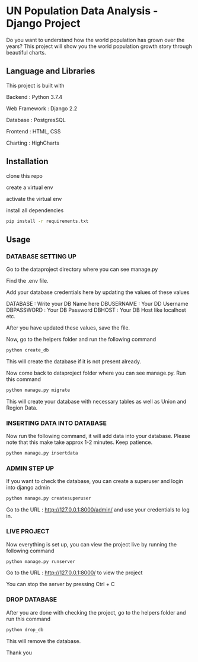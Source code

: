 # UN Population Data Analysis - Django Project 

Do you want to understand how the world population has grown over the years? This project will show you the world population growth story through beautiful charts.


## Language and Libraries

This project is built with 

Backend : Python 3.7.4

Web Framework : Django 2.2

Database : PostgresSQL

Frontend : HTML, CSS

Charting : HighCharts

## Installation

clone this repo 

create a virtual env

activate the virtual env 

install all dependencies

```bash
pip install -r requirements.txt
```

## Usage

### DATABASE SETTING UP

Go to the dataproject directory where you can see manage.py

Find the .env file. 

Add your database credentials here by updating the values of these values 

DATABASE : Write your DB Name here 
DBUSERNAME : Your DD Username 
DBPASSWORD : Your DB Password 
DBHOST : Your DB Host like localhost etc. 

After you have updated these values, save the file.

Now, go to the helpers folder and run the following command

```bash
python create_db
```
This will create the database if it is not present already. 

Now come back to dataproject folder where you can see manage.py. Run this command

```bash
python manage.py migrate
```
This will create your database with necessary tables as well as Union and Region Data. 

### INSERTING DATA INTO DATABASE

Now run the following command, it will add data into your database. Please note that this make take approx 1-2 minutes. Keep patience. 

```bash
python manage.py insertdata
```

### ADMIN STEP UP 

If you want to check the database, you can create a superuser and login into django admin 

```bash
python manage.py createsuperuser
```

Go to the URL : http://127.0.0.1:8000/admin/  and use your credentials to log in. 

### LIVE PROJECT 

Now everything is set up, you can view the project live by running the following command 

```bash
python manage.py runserver
```
Go to the URL : http://127.0.0.1:8000/  to view the project

You can stop the server by pressing Ctrl + C 

### DROP DATABASE

After you are done with checking the project, go to the helpers folder and run this command 

```bash
python drop_db
```
This will remove the database. 

Thank you

